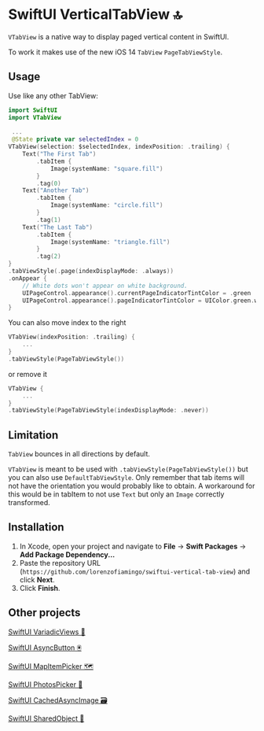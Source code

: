 # SwiftUI VerticalTabView 🔝
`VTabView` is a native way to display paged vertical content in SwiftUI. 

To work it makes use of the new iOS 14 `TabView` `PageTabViewStyle`.

## Usage

Use like any other TabView:

```swift
import SwiftUI
import VTabView
 
 ...
 @State private var selectedIndex = 0
VTabView(selection: $selectedIndex, indexPosition: .trailing) {
    Text("The First Tab")
        .tabItem {
            Image(systemName: "square.fill")
        }
        .tag(0)
    Text("Another Tab")
        .tabItem {
            Image(systemName: "circle.fill")
        }
        .tag(1)
    Text("The Last Tab")
        .tabItem {
            Image(systemName: "triangle.fill")
        }
        .tag(2)
}
.tabViewStyle(.page(indexDisplayMode: .always))
.onAppear {
    // White dots won't appear on white background.
    UIPageControl.appearance().currentPageIndicatorTintColor = .green
    UIPageControl.appearance().pageIndicatorTintColor = UIColor.green.withAlphaComponent(0.2)
}
```

You can also move index to the right
```swift
VTabView(indexPosition: .trailing) {
    ...
}
.tabViewStyle(PageTabViewStyle())
```
or remove it
```swift
VTabView {
    ...
}
.tabViewStyle(PageTabViewStyle(indexDisplayMode: .never))
```

## Limitation

`TabView` bounces in all directions by default. 

`VTabView` is meant to be used with `.tabViewStyle(PageTabViewStyle())` but you can also use `DefaultTabViewStyle`. 
Only remember that tab items will not have the orientation you would probably like to obtain. 
A workaround for this would be in tabItem to not use `Text` but only an `Image` correctly transformed.

## Installation

1. In Xcode, open your project and navigate to **File** → **Swift Packages** → **Add Package Dependency...**
2. Paste the repository URL (`https://github.com/lorenzofiamingo/swiftui-vertical-tab-view`) and click **Next**.
3. Click **Finish**.

## Other projects

[SwiftUI VariadicViews 🥞](https://github.com/lorenzofiamingo/swiftui-variadic-views)

[SwiftUI AsyncButton 🖲️](https://github.com/lorenzofiamingo/swiftui-async-button)

[SwiftUI MapItemPicker 🗺️](https://github.com/lorenzofiamingo/swiftui-map-item-picker)

[SwiftUI PhotosPicker 🌇](https://github.com/lorenzofiamingo/swiftui-photos-picker)

[SwiftUI CachedAsyncImage 🗃️](https://github.com/lorenzofiamingo/swiftui-cached-async-image)

[SwiftUI SharedObject 🍱](https://github.com/lorenzofiamingo/swiftui-shared-object)
